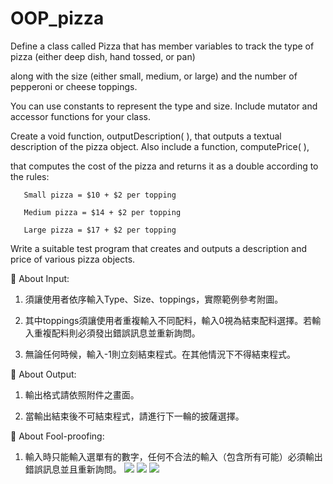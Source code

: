 # OOP_pizza
Define a class called Pizza that has member variables to track the type of pizza (either deep dish, hand tossed, or pan)

along with the size (either small, medium, or large) and the number of pepperoni or cheese toppings.

You can use constants to represent the type and size. Include mutator and accessor functions for your class.

Create a void function, outputDescription( ), that outputs a textual description of the pizza object. Also include a function, computePrice( ),

that computes the cost of the pizza and returns it as a double according to the rules:

       Small pizza = $10 + $2 per topping

       Medium pizza = $14 + $2 per topping

       Large pizza = $17 + $2 per topping


Write a suitable test program that creates and outputs a description and price of various pizza objects.

:dart: About Input:

1. 須讓使用者依序輸入Type、Size、toppings，實際範例參考附圖。

2. 其中toppings須讓使用者重複輸入不同配料，輸入0視為結束配料選擇。若輸入重複配料則必須發出錯誤訊息並重新詢問。

3. 無論任何時候，輸入-1則立刻結束程式。在其他情況下不得結束程式。

:dart: About Output:

1. 輸出格式請依照附件之畫面。

2. 當輸出結束後不可結束程式，請進行下一輪的披薩選擇。

:dart: About Fool-proofing:

1. 輸入時只能輸入選單有的數字，任何不合法的輸入（包含所有可能）必須輸出錯誤訊息並且重新詢問。
![](https://i.imgur.com/lHQFeXN.png)
![](https://i.imgur.com/wQQRmY2.png)
![](https://i.imgur.com/5AKdnCV.png)
